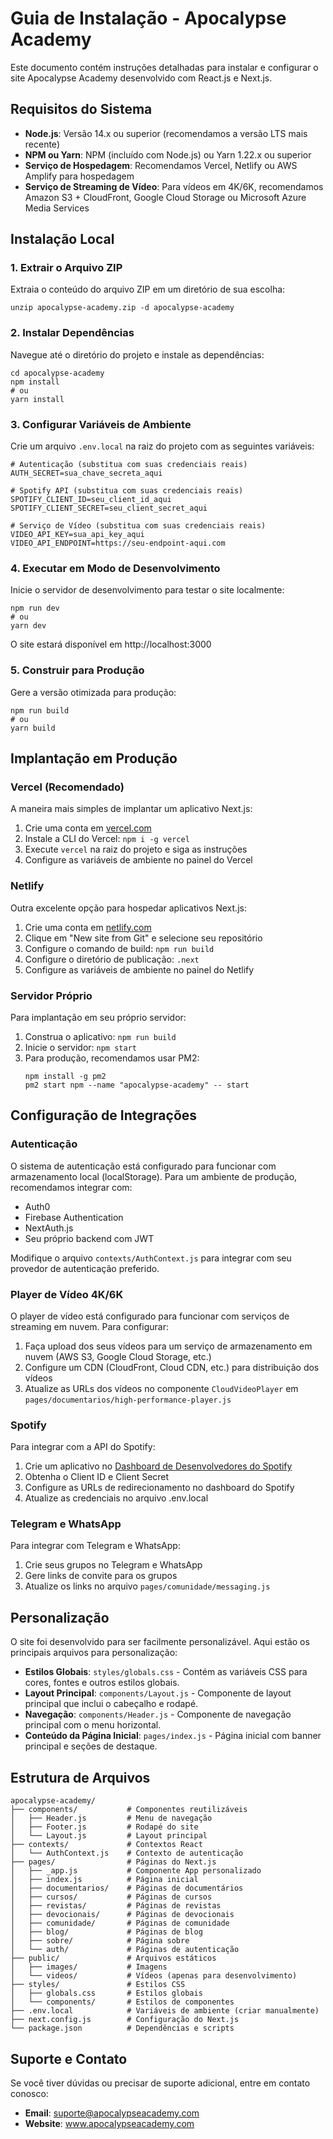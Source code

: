 # Guia de Instalação - Apocalypse Academy

Este documento contém instruções detalhadas para instalar e configurar o site Apocalypse Academy desenvolvido com React.js e Next.js.

## Requisitos do Sistema

- **Node.js**: Versão 14.x ou superior (recomendamos a versão LTS mais recente)
- **NPM ou Yarn**: NPM (incluído com Node.js) ou Yarn 1.22.x ou superior
- **Serviço de Hospedagem**: Recomendamos Vercel, Netlify ou AWS Amplify para hospedagem
- **Serviço de Streaming de Vídeo**: Para vídeos em 4K/6K, recomendamos Amazon S3 + CloudFront, Google Cloud Storage ou Microsoft Azure Media Services

## Instalação Local

### 1. Extrair o Arquivo ZIP

Extraia o conteúdo do arquivo ZIP em um diretório de sua escolha:

```
unzip apocalypse-academy.zip -d apocalypse-academy
```

### 2. Instalar Dependências

Navegue até o diretório do projeto e instale as dependências:

```
cd apocalypse-academy
npm install
# ou
yarn install
```

### 3. Configurar Variáveis de Ambiente

Crie um arquivo `.env.local` na raiz do projeto com as seguintes variáveis:

```
# Autenticação (substitua com suas credenciais reais)
AUTH_SECRET=sua_chave_secreta_aqui

# Spotify API (substitua com suas credenciais reais)
SPOTIFY_CLIENT_ID=seu_client_id_aqui
SPOTIFY_CLIENT_SECRET=seu_client_secret_aqui

# Serviço de Vídeo (substitua com suas credenciais reais)
VIDEO_API_KEY=sua_api_key_aqui
VIDEO_API_ENDPOINT=https://seu-endpoint-aqui.com
```

### 4. Executar em Modo de Desenvolvimento

Inicie o servidor de desenvolvimento para testar o site localmente:

```
npm run dev
# ou
yarn dev
```

O site estará disponível em http://localhost:3000

### 5. Construir para Produção

Gere a versão otimizada para produção:

```
npm run build
# ou
yarn build
```

## Implantação em Produção

### Vercel (Recomendado)

A maneira mais simples de implantar um aplicativo Next.js:

1. Crie uma conta em [vercel.com](https://vercel.com)
2. Instale a CLI do Vercel: `npm i -g vercel`
3. Execute `vercel` na raiz do projeto e siga as instruções
4. Configure as variáveis de ambiente no painel do Vercel

### Netlify

Outra excelente opção para hospedar aplicativos Next.js:

1. Crie uma conta em [netlify.com](https://netlify.com)
2. Clique em "New site from Git" e selecione seu repositório
3. Configure o comando de build: `npm run build`
4. Configure o diretório de publicação: `.next`
5. Configure as variáveis de ambiente no painel do Netlify

### Servidor Próprio

Para implantação em seu próprio servidor:

1. Construa o aplicativo: `npm run build`
2. Inicie o servidor: `npm start`
3. Para produção, recomendamos usar PM2:
   ```
   npm install -g pm2
   pm2 start npm --name "apocalypse-academy" -- start
   ```

## Configuração de Integrações

### Autenticação

O sistema de autenticação está configurado para funcionar com armazenamento local (localStorage). Para um ambiente de produção, recomendamos integrar com:

- Auth0
- Firebase Authentication
- NextAuth.js
- Seu próprio backend com JWT

Modifique o arquivo `contexts/AuthContext.js` para integrar com seu provedor de autenticação preferido.

### Player de Vídeo 4K/6K

O player de vídeo está configurado para funcionar com serviços de streaming em nuvem. Para configurar:

1. Faça upload dos seus vídeos para um serviço de armazenamento em nuvem (AWS S3, Google Cloud Storage, etc.)
2. Configure um CDN (CloudFront, Cloud CDN, etc.) para distribuição dos vídeos
3. Atualize as URLs dos vídeos no componente `CloudVideoPlayer` em `pages/documentarios/high-performance-player.js`

### Spotify

Para integrar com a API do Spotify:

1. Crie um aplicativo no [Dashboard de Desenvolvedores do Spotify](https://developer.spotify.com/dashboard/)
2. Obtenha o Client ID e Client Secret
3. Configure as URLs de redirecionamento no dashboard do Spotify
4. Atualize as credenciais no arquivo .env.local

### Telegram e WhatsApp

Para integrar com Telegram e WhatsApp:

1. Crie seus grupos no Telegram e WhatsApp
2. Gere links de convite para os grupos
3. Atualize os links no arquivo `pages/comunidade/messaging.js`

## Personalização

O site foi desenvolvido para ser facilmente personalizável. Aqui estão os principais arquivos para personalização:

- **Estilos Globais**: `styles/globals.css` - Contém as variáveis CSS para cores, fontes e outros estilos globais.
- **Layout Principal**: `components/Layout.js` - Componente de layout principal que inclui o cabeçalho e rodapé.
- **Navegação**: `components/Header.js` - Componente de navegação principal com o menu horizontal.
- **Conteúdo da Página Inicial**: `pages/index.js` - Página inicial com banner principal e seções de destaque.

## Estrutura de Arquivos

```
apocalypse-academy/
├── components/           # Componentes reutilizáveis
│   ├── Header.js         # Menu de navegação
│   ├── Footer.js         # Rodapé do site
│   └── Layout.js         # Layout principal
├── contexts/             # Contextos React
│   └── AuthContext.js    # Contexto de autenticação
├── pages/                # Páginas do Next.js
│   ├── _app.js           # Componente App personalizado
│   ├── index.js          # Página inicial
│   ├── documentarios/    # Páginas de documentários
│   ├── cursos/           # Páginas de cursos
│   ├── revistas/         # Páginas de revistas
│   ├── devocionais/      # Páginas de devocionais
│   ├── comunidade/       # Páginas de comunidade
│   ├── blog/             # Páginas de blog
│   ├── sobre/            # Página sobre
│   └── auth/             # Páginas de autenticação
├── public/               # Arquivos estáticos
│   ├── images/           # Imagens
│   └── videos/           # Vídeos (apenas para desenvolvimento)
├── styles/               # Estilos CSS
│   ├── globals.css       # Estilos globais
│   └── components/       # Estilos de componentes
├── .env.local            # Variáveis de ambiente (criar manualmente)
├── next.config.js        # Configuração do Next.js
└── package.json          # Dependências e scripts
```

## Suporte e Contato

Se você tiver dúvidas ou precisar de suporte adicional, entre em contato conosco:

- **Email**: suporte@apocalypseacademy.com
- **Website**: www.apocalypseacademy.com

